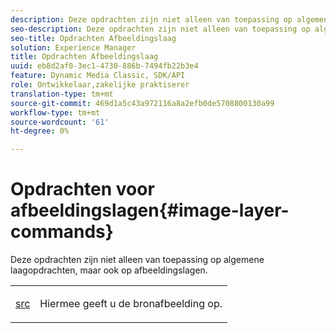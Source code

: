 ```yaml
---
description: Deze opdrachten zijn niet alleen van toepassing op algemene laagopdrachten, maar ook op afbeeldingslagen.
seo-description: Deze opdrachten zijn niet alleen van toepassing op algemene laagopdrachten, maar ook op afbeeldingslagen.
seo-title: Opdrachten Afbeeldingslaag
solution: Experience Manager
title: Opdrachten Afbeeldingslaag
uuid: eb8d2af0-3ec1-4730-886b-7494fb22b3e4
feature: Dynamic Media Classic, SDK/API
role: Ontwikkelaar,zakelijke praktiserer
translation-type: tm+mt
source-git-commit: 469d1a5c43a972116a8a2efb0de5708800130a99
workflow-type: tm+mt
source-wordcount: '61'
ht-degree: 0%

---
```



# Opdrachten voor afbeeldingslagen{#image-layer-commands}

Deze opdrachten zijn niet alleen van toepassing op algemene laagopdrachten, maar ook op afbeeldingslagen.

<table id="simpletable_F6799DA025A64970B95085FB9910E1EF"> 
 <tr class="strow"> 
  <td class="stentry"> <p><a href="../../../../../../is-api/http-ref/image-serving-api-ref/c-http-protocol-reference/c-command-reference/r-src.md#reference-f6506637778c4c69bf106a7924a91ab1" type="reference" format="dita" scope="local"> src</a> </p> </td> 
  <td class="stentry"> <p>Hiermee geeft u de bronafbeelding op. </p></td> 
 </tr> 
</table>

